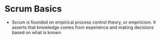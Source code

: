 # Scrum Basics


- Scrum is founded on empirical process control theory, or empiricism. It asserts that knowledge comes from experience and making decisions based on what is known